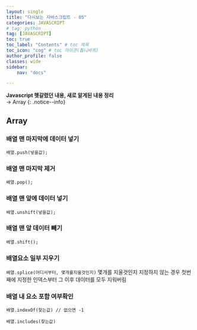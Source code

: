 ```yaml
---
layout: single
title: "다시보는 자바스크립트 - 05"
categories: JAVASCRIPT
# tag: python
tag: [JAVASCRIPT]
toc: true
toc_label: "Contents" # toc 제목
toc_icon: "cog" # toc 아이콘(톱니바퀴)
author_profile: false
classes: wide
sidebar:
    nav: "docs"

---
```




**Javascript 헷갈렸던 내용, 새로 알게된 내용 정리** 
<br> → Array
{: .notice--info}



## Array

### 배열 맨 마지막에 데이터 넣기

`배열.push(넣을값);`



### 배열 맨 마지막 제거

`배열.pop();`



### 배열 맨 앞에 데이터 넣기

`배열.unshift(넣을값);`



### 배열 맨 앞 데이터 빼기

`배열.shift();`



### 배열요소 일부 지우기

`배열.splice(어디서부터, 몇개를지울것인지)`
몇개를 지울것인지 지정하지 않는 경우 첫번째에 지정한 인덱스부터 그 이후 데이터를 모두 지워버림



###  배열 내 요소 포함 여부확인

`배열.indexOf(찾는값) // 없으면 -1`

`배열.includes(찾는값)`

